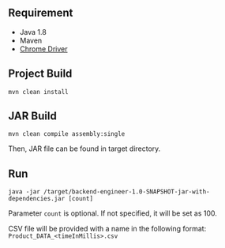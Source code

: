 ## Requirement
* Java 1.8
* Maven
* [Chrome Driver](https://github.com/SeleniumHQ/selenium/wiki/ChromeDriver)

## Project Build
```mvn clean install```

## JAR Build
```mvn clean compile assembly:single```

Then, JAR file can be found in target directory.

## Run
```java -jar /target/backend-engineer-1.0-SNAPSHOT-jar-with-dependencies.jar [count]```

Parameter `count` is optional. If not specified, it will be set as 100.

CSV file will be provided with a name in the following format: `Product_DATA_<timeInMillis>.csv`

